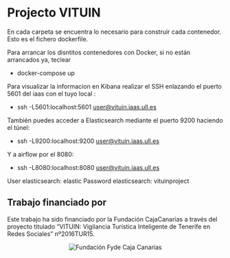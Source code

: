 # Projecto VITUIN

En cada carpeta se encuentra lo necesario para construir cada contenedor. 
Esto es el fichero dockerfile.

Para arrancar los disntitos contenedores con Docker, si no están arrancados ya, teclear

- docker-compose up

Para visualizar la informacion en Kibana realizar el SSH enlazando el puerto 5601 del iaas
con el tuyo local :

- ssh -L5601:localhost:5601 user@vituin.iaas.ull.es

También puedes acceder a Elasticsearch mediante el puerto 9200 haciendo el túnel:

- ssh -L9200:localhost:9200 user@vituin.iaas.ull.es

Y a airflow por el 8080:

- ssh -L8080:localhost:8080 user@vituin.iaas.ull.es

User elasticsearch: elastic
Password elasticsearch: vituinproject

## Trabajo financiado por

Este trabajo ha sido financiado por la Fundación CajaCanarias a través del proyecto titulado “VITUIN: Vigilancia Turística Inteligente de Tenerife en Redes Sociales” nº2016TUR15.

<p align="center">
<img src="http://www.fyde-cajacanarias.es/wp-content/uploads/2017/01/fyde-logo-azul.png" alt="Fundación Fyde Caja Canarias">
</p>
